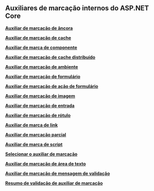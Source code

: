 ## <a name="built-in-aspnet-core-tag-helpers"></a>Auxiliares de marcação internos do ASP.NET Core

**[Auxiliar de marcação de âncora](xref:mvc/views/tag-helpers/builtin-th/anchor-tag-helper)**

**[Auxiliar de marcação de cache](xref:mvc/views/tag-helpers/builtin-th/cache-tag-helper)**

**[Auxiliar de marca de componente](xref:mvc/views/tag-helpers/builtin-th/component-tag-helper)**

**[Auxiliar de marcação de cache distribuído](xref:mvc/views/tag-helpers/builtin-th/distributed-cache-tag-helper)**

**[Auxiliar de marcação de ambiente](xref:mvc/views/tag-helpers/builtin-th/environment-tag-helper)**

**[Auxiliar de marcação de formulário](xref:mvc/views/working-with-forms#the-form-tag-helper)**

**[Auxiliar de marcação de ação de formulário](xref:mvc/views/working-with-forms#the-form-action-tag-helper)**

**[Auxiliar de marcação de imagem](xref:mvc/views/tag-helpers/builtin-th/image-tag-helper)**

**[Auxiliar de marcação de entrada](xref:mvc/views/working-with-forms#the-input-tag-helper)**

**[Auxiliar de marcação de rótulo](xref:mvc/views/working-with-forms#the-label-tag-helper)**

**[Auxiliar de marca de link](xref:mvc/views/tag-helpers/builtin-th/link-tag-helper)**

**[Auxiliar de marcação parcial](xref:mvc/views/tag-helpers/builtin-th/partial-tag-helper)**

**[Auxiliar de marca de script](xref:mvc/views/tag-helpers/builtin-th/script-tag-helper)**

**[Selecionar o auxiliar de marcação](xref:mvc/views/working-with-forms#the-select-tag-helper)**

**[Auxiliar de marcação de área de texto](xref:mvc/views/working-with-forms#the-textarea-tag-helper)**

**[Auxiliar de marcação de mensagem de validação](xref:mvc/views/working-with-forms#the-validation-message-tag-helper)**

**[Resumo de validação de auxiliar de marcação](xref:mvc/views/working-with-forms#the-validation-summary-tag-helper)**

